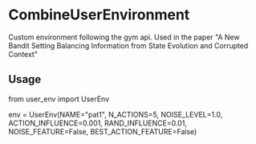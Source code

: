 # CombineUserEnvironment
Custom environment following the gym api. Used in the paper "A New Bandit Setting Balancing Information from State Evolution and Corrupted Context"

## Usage

from user_env import UserEnv

env = UserEnv(NAME="pat1", N_ACTIONS=5, NOISE_LEVEL=1.0, ACTION_INFLUENCE=0.001, RAND_INFLUENCE=0.01, NOISE_FEATURE=False,
                  BEST_ACTION_FEATURE=False)



